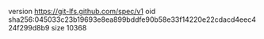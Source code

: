 version https://git-lfs.github.com/spec/v1
oid sha256:045033c23b19693e8ea899bddfe90b58e33f14220e22cdacd4eec424f299d8b9
size 10368
